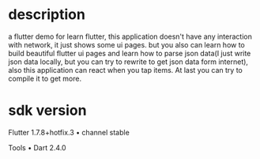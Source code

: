 # description
a flutter demo for learn flutter, this application doesn't have any interaction with network, it just shows some ui pages. but you also can learn how to build beautiful flutter ui pages and learn how to parse json data(I just write json data locally, but you can try to rewrite to get json data form internet), also this application can react when you tap items. At last you can try to compile it to get more.
# sdk version
Flutter 1.7.8+hotfix.3 • channel stable 

Tools • Dart 2.4.0
